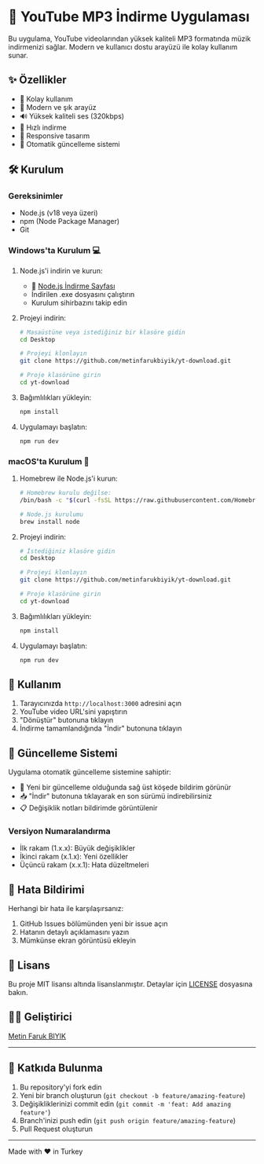 # 🎵 YouTube MP3 İndirme Uygulaması

Bu uygulama, YouTube videolarından yüksek kaliteli MP3 formatında müzik indirmenizi sağlar. Modern ve kullanıcı dostu arayüzü ile kolay kullanım sunar.

## ✨ Özellikler

- 🎯 Kolay kullanım
- 🎨 Modern ve şık arayüz
- 🔊 Yüksek kaliteli ses (320kbps)
- 🚀 Hızlı indirme
- 📱 Responsive tasarım
- 🔄 Otomatik güncelleme sistemi

## 🛠️ Kurulum

### Gereksinimler

- Node.js (v18 veya üzeri)
- npm (Node Package Manager)
- Git

### Windows'ta Kurulum 💻

1. Node.js'i indirin ve kurun:
   - 🔗 [Node.js İndirme Sayfası](https://nodejs.org/)
   - İndirilen .exe dosyasını çalıştırın
   - Kurulum sihirbazını takip edin

2. Projeyi indirin:
   ```bash
   # Masaüstüne veya istediğiniz bir klasöre gidin
   cd Desktop

   # Projeyi klonlayın
   git clone https://github.com/metinfarukbiyik/yt-download.git

   # Proje klasörüne girin
   cd yt-download
   ```

3. Bağımlılıkları yükleyin:
   ```bash
   npm install
   ```

4. Uygulamayı başlatın:
   ```bash
   npm run dev
   ```

### macOS'ta Kurulum 🍎

1. Homebrew ile Node.js'i kurun:
   ```bash
   # Homebrew kurulu değilse:
   /bin/bash -c "$(curl -fsSL https://raw.githubusercontent.com/Homebrew/install/HEAD/install.sh)"

   # Node.js kurulumu
   brew install node
   ```

2. Projeyi indirin:
   ```bash
   # İstediğiniz klasöre gidin
   cd Desktop

   # Projeyi klonlayın
   git clone https://github.com/metinfarukbiyik/yt-download.git

   # Proje klasörüne girin
   cd yt-download
   ```

3. Bağımlılıkları yükleyin:
   ```bash
   npm install
   ```

4. Uygulamayı başlatın:
   ```bash
   npm run dev
   ```

## 🎯 Kullanım

1. Tarayıcınızda `http://localhost:3000` adresini açın
2. YouTube video URL'sini yapıştırın
3. "Dönüştür" butonuna tıklayın
4. İndirme tamamlandığında "İndir" butonuna tıklayın

## 🔄 Güncelleme Sistemi

Uygulama otomatik güncelleme sistemine sahiptir:

- 🔔 Yeni bir güncelleme olduğunda sağ üst köşede bildirim görünür
- 📥 "İndir" butonuna tıklayarak en son sürümü indirebilirsiniz
- 📋 Değişiklik notları bildirimde görüntülenir

### Versiyon Numaralandırma

- İlk rakam (1.x.x): Büyük değişiklikler
- İkinci rakam (x.1.x): Yeni özellikler
- Üçüncü rakam (x.x.1): Hata düzeltmeleri

## 🐛 Hata Bildirimi

Herhangi bir hata ile karşılaşırsanız:
1. GitHub Issues bölümünden yeni bir issue açın
2. Hatanın detaylı açıklamasını yazın
3. Mümkünse ekran görüntüsü ekleyin

## 📝 Lisans

Bu proje MIT lisansı altında lisanslanmıştır. Detaylar için [LICENSE](LICENSE) dosyasına bakın.

## 👨‍💻 Geliştirici

[Metin Faruk BIYIK](https://biyik.dev)

---

## 🌟 Katkıda Bulunma

1. Bu repository'yi fork edin
2. Yeni bir branch oluşturun (`git checkout -b feature/amazing-feature`)
3. Değişikliklerinizi commit edin (`git commit -m 'feat: Add amazing feature'`)
4. Branch'inizi push edin (`git push origin feature/amazing-feature`)
5. Pull Request oluşturun

---

Made with ❤️ in Turkey
